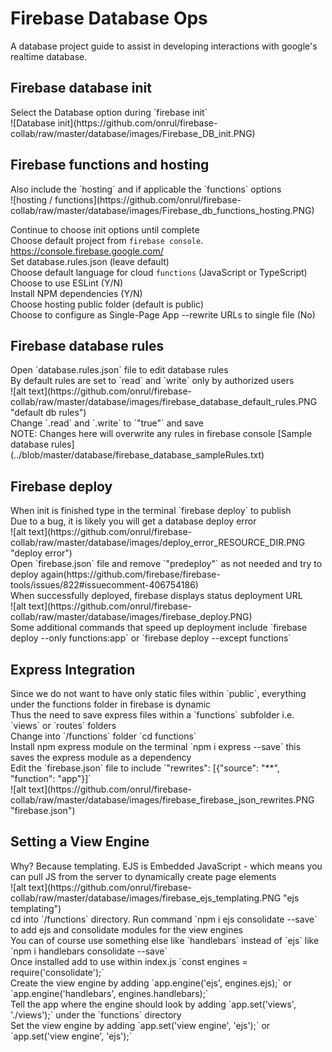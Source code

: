 <h1>Firebase Database Ops</h1>
A database project guide to assist in developing interactions with google's realtime database.

<h2>Firebase database init</h2>
Select the Database option during `firebase init`<br>
![Database init](https://github.com/onrul/firebase-collab/raw/master/database/images/Firebase_DB_init.PNG)<br>

<h2>Firebase functions and hosting</h2>
Also include the `hosting` and if applicable the `functions` options<br>
![hosting / functions](https://github.com/onrul/firebase-collab/raw/master/database/images/Firebase_db_functions_hosting.PNG)<br>

Continue to choose init options until complete<br>
Choose default project from `firebase console`. https://console.firebase.google.com/<br>
Set database.rules.json (leave default)<br>
Choose default language for cloud `functions` (JavaScript or TypeScript)<br>
Choose to use ESLint (Y/N)<br>
Install NPM dependencies (Y/N)<br>
Choose hosting public folder (default is public)<br>
Choose to configure as Single-Page App --rewrite URLs to single file (No)

<h2>Firebase database rules</h2>
Open `database.rules.json` file to edit database rules<br>
By default rules are set to `read` and `write` only by authorized users<br>
![alt text](https://github.com/onrul/firebase-collab/raw/master/database/images/firebase_database_default_rules.PNG "default db rules")<br>
Change `.read` and `.write` to `"true"` and save<br>
NOTE: Changes here will overwrite any rules in firebase console
[Sample database rules] (../blob/master/database/firebase_database_sampleRules.txt) <br>

<h2>Firebase deploy</h2>
When init is finished type in the terminal `firebase deploy` to publish<br>
Due to a bug, it is likely you will get a database deploy error<br>
![alt text](https://github.com/onrul/firebase-collab/raw/master/database/images/deploy_error_RESOURCE_DIR.PNG "deploy error")<br>
Open `firebase.json` file and remove `"predeploy"` as not needed and try to deploy again(https://github.com/firebase/firebase-tools/issues/822#issuecomment-406754186)<br>
When successfully deployed, firebase displays status deployment URL<br>
![alt text](https://github.com/onrul/firebase-collab/raw/master/database/images/firebase_deploy.PNG)<br>
Some additional commands that speed up deployment include `firebase deploy --only functions:app` or `firebase deploy --except functions`<br>

<h2>Express Integration</h2>
Since we do not want to have only static files within `public`, everything under the functions folder in firebase is dynamic<br>
Thus the need to save express files within a `functions` subfolder i.e. `views` or `routes` folders<br>
Change into `/functions` folder `cd functions`<br>
Install npm express module on the terminal `npm i express --save` this saves the express module as a dependency<br>
Edit the `firebase.json` file to include `"rewrites": [{"source": "**", "function": "app"}]` <br>
![alt text](https://github.com/onrul/firebase-collab/raw/master/database/images/firebase_firebase_json_rewrites.PNG "firebase.json")<br>

<h2>Setting a View Engine</h2>
Why? Because templating. EJS is Embedded JavaScript - which means you can pull JS from the server to dynamically create page elements<br>
![alt text](https://github.com/onrul/firebase-collab/raw/master/database/images/firebase_ejs_templating.PNG "ejs templating")<br>
cd into `/functions` directory. Run command `npm i ejs consolidate --save` to add ejs and consolidate modules for the view engines<br>
You can of course use something else like `handlebars` instead of `ejs` like `npm i handlebars consolidate --save`<br>
Once installed add to use within index.js `const engines = require('consolidate');`<br>
Create the view engine by adding `app.engine('ejs', engines.ejs);` or `app.engine('handlebars', engines.handlebars);`<br>
Tell the app where the engine should look by adding `app.set('views', './views');` under the `functions` directory<br>
Set the view engine by adding `app.set('view engine', 'ejs');` or `app.set('view engine', 'ejs');`<br>

